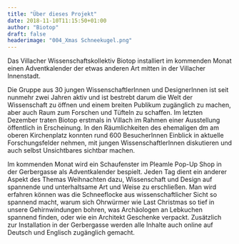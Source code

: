 ```yaml
---
title: "Über dieses Projekt"
date: 2018-11-10T11:15:50+01:00
author: "Biotop"
draft: false
headerimage: "004_Xmas Schneekugel.png"
---
```

Das Villacher Wissenschaftskollektiv Biotop installiert im kommenden Monat einen Adventkalender der etwas anderen Art mitten in der Villacher Innenstadt.

Die Gruppe aus 30 jungen WissenschaftlerInnen und DesignerInnen ist seit nunmehr zwei Jahren aktiv und ist bestrebt darum die Welt der Wissenschaft zu öffnen und einem breiten Publikum zugänglich zu machen, aber auch Raum zum Forschen und Tüfteln zu schaffen. Im letzten Dezember traten Biotop erstmals in Villach im Rahmen einer Ausstellung öffentlich in Erscheinung. In den Räumlichkeiten des ehemaligen dm am oberen Kirchenplatz konnten rund 600 BesucherInnen Einblick in aktuelle Forschungsfelder nehmen, mit jungen WissenschaftlerInnen diskutieren und auch selbst Unsichtbares sichtbar machen.

Im kommenden Monat wird ein Schaufenster im Pleamle Pop-Up Shop in der Gerbergasse als Adventkalender bespielt. Jeden Tag dient ein anderer Aspekt des Themas Weihnachten dazu, Wissenschaft und Design auf spannende und unterhaltsame Art und Weise zu erschließen. Man wird erfahren können was die Schneeflocke aus wissenschaftlicher Sicht so spannend macht, warum sich Ohrwürmer wie Last Christmas so tief in unsere Gehirnwindungen bohren, was Archäologen an Lebkuchen spannend finden, oder wie ein Architekt Geschenke verpackt. Zusätzlich zur Installation in der Gerbergasse werden alle Inhalte auch online auf Deutsch und Englisch zugänglich gemacht.
